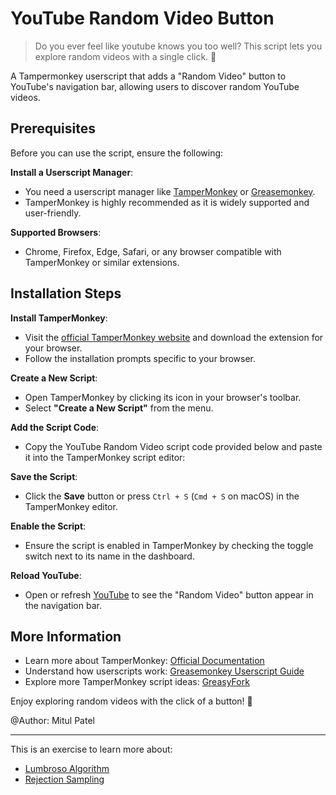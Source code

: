 # YouTube Random Video Button

> Do you ever feel like youtube knows you too well? This script lets you explore random videos with a single click. 🎲

A Tampermonkey userscript that adds a "Random Video" button to YouTube's navigation bar, allowing users to discover random YouTube videos.

## Prerequisites

Before you can use the script, ensure the following:

**Install a Userscript Manager**:

- You need a userscript manager like [TamperMonkey](https://www.tampermonkey.net/) or [Greasemonkey](https://www.greasespot.net/).
- TamperMonkey is highly recommended as it is widely supported and user-friendly.

**Supported Browsers**:

- Chrome, Firefox, Edge, Safari, or any browser compatible with TamperMonkey or similar extensions.

## Installation Steps

**Install TamperMonkey**:

- Visit the [official TamperMonkey website](https://www.tampermonkey.net/) and download the extension for your browser.
- Follow the installation prompts specific to your browser.

**Create a New Script**:

- Open TamperMonkey by clicking its icon in your browser's toolbar.
- Select **"Create a New Script"** from the menu.

**Add the Script Code**:

- Copy the YouTube Random Video script code provided below and paste it into the TamperMonkey script editor:

**Save the Script**:

- Click the **Save** button or press `Ctrl + S` (`Cmd + S` on macOS) in the TamperMonkey editor.

**Enable the Script**:

- Ensure the script is enabled in TamperMonkey by checking the toggle switch next to its name in the dashboard.

**Reload YouTube**:

- Open or refresh [YouTube](https://www.youtube.com) to see the "Random Video" button appear in the navigation bar.

## More Information

- Learn more about TamperMonkey: [Official Documentation](https://www.tampermonkey.net/documentation.php)
- Understand how userscripts work: [Greasemonkey Userscript Guide](https://wiki.greasespot.net/Main_Page)
- Explore more TamperMonkey script ideas: [GreasyFork](https://greasyfork.org/)

Enjoy exploring random videos with the click of a button! 🎉

@Author: Mitul Patel

---

This is an exercise to learn more about:

- [Lumbroso Algorithm](https://github.com/jlumbroso/affirmative-sampling)
- [Rejection Sampling](https://en.wikipedia.org/wiki/Rejection_sampling)
